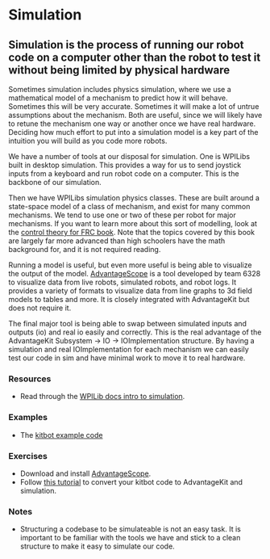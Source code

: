 # Simulation

## Simulation is the process of running our robot code on a computer other than the robot to test it without being limited by physical hardware

Sometimes simulation includes physics simulation, where we use a mathematical model of a mechanism to predict how it will behave.
Sometimes this will be very accurate.
Sometimes it will make a lot of untrue assumptions about the mechanism.
Both are useful, since we will likely have to retune the mechanism one way or another once we have real hardware.
Deciding how much effort to put into a simulation model is a key part of the intuition you will build as you code more robots.

We have a number of tools at our disposal for simulation.
One is WPILibs built in desktop simulation.
This provides a way for us to send joystick inputs from a keyboard and run robot code on a computer.
This is the backbone of our simulation.

Then we have WPILibs simulation physics classes.
These are built around a state-space model of a class of mechanism, and exist for many common mechanisms.
We tend to use one or two of these per robot for major mechanisms.
If you want to learn more about this sort of modelling, look at the [control theory for FRC book](https://file.tavsys.net/control/controls-engineering-in-frc.pdf).
Note that the topics covered by this book are largely far more advanced than high schoolers have the math background for, and it is not required reading.

Running a model is useful, but even more useful is being able to visualize the output of the model.
[AdvantageScope](https://github.com/Mechanical-Advantage/AdvantageScope) is a tool developed by team 6328 to visualize data from live robots, simulated robots, and robot logs.
It provides a variety of formats to visualize data from line graphs to 3d field models to tables and more.
It is closely integrated with AdvantageKit but does not require it.

The final major tool is being able to swap between simulated inputs and outputs (io) and real io easily and correctly.
This is the real advantage of the AdvantageKit Subsystem -> IO -> IOImplementation structure.
By having a simulation and real IOImplementation for each mechanism we can easily test our code in sim and have minimal work to move it to real hardware.

### Resources

- Read through the [WPILib docs intro to simulation](https://docs.wpilib.org/en/stable/docs/software/wpilib-tools/robot-simulation/introduction.html).

### Examples

- The [kitbot example code](Examples/KitbotDemoSim/)

### Exercises

- Download and install [AdvantageScope](https://github.com/Mechanical-Advantage/AdvantageScope).
- Follow [this tutorial](KitbotExampleWalkthroughSim.md) to convert your kitbot code to AdvantageKit and simulation.

### Notes

- Structuring a codebase to be simulateable is not an easy task.
  It is important to be familiar with the tools we have and stick to a clean structure to make it easy to simulate our code.
